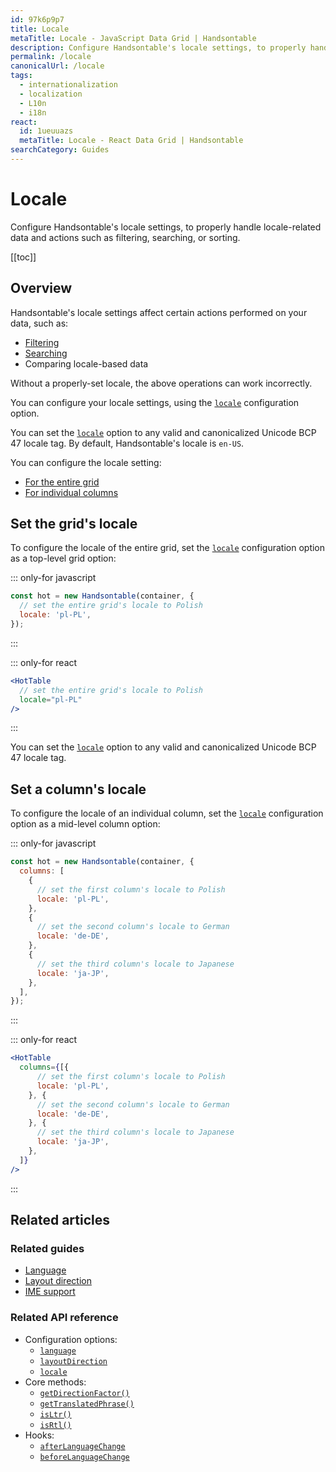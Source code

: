 ```yaml
---
id: 97k6p9p7
title: Locale
metaTitle: Locale - JavaScript Data Grid | Handsontable
description: Configure Handsontable's locale settings, to properly handle locale-related data and actions such as filtering, searching, or sorting.
permalink: /locale
canonicalUrl: /locale
tags:
  - internationalization
  - localization
  - L10n
  - i18n
react:
  id: 1ueuuazs
  metaTitle: Locale - React Data Grid | Handsontable
searchCategory: Guides
---
```


# Locale

Configure Handsontable's locale settings, to properly handle locale-related data and actions such as filtering, searching, or sorting.

[[toc]]

## Overview

Handsontable's locale settings affect certain actions performed on your data, such as:
- [Filtering](@/guides/columns/column-filter.md)
- [Searching](@/guides/navigation/searching-values.md)
- Comparing locale-based data

Without a properly-set locale, the above operations can work incorrectly.

You can configure your locale settings, using the [`locale`](@/api/options.md#locale) configuration option.

You can set the [`locale`](@/api/options.md#locale) option to any valid and canonicalized Unicode BCP 47 locale tag. By default, Handsontable's locale is `en-US`.

You can configure the locale setting:
- [For the entire grid](#set-the-grid-s-locale)
- [For individual columns](#set-a-column-s-locale)

## Set the grid's locale

To configure the locale of the entire grid, set the [`locale`](@/api/options.md#locale) configuration option as a top-level grid option:

::: only-for javascript

```js
const hot = new Handsontable(container, {
  // set the entire grid's locale to Polish
  locale: 'pl-PL',
});
```

:::

::: only-for react

```jsx
<HotTable
  // set the entire grid's locale to Polish
  locale="pl-PL"
/>
```

:::

You can set the [`locale`](@/api/options.md#locale) option to any valid and canonicalized Unicode BCP 47 locale tag.

## Set a column's locale

To configure the locale of an individual column, set the [`locale`](@/api/options.md#locale) configuration option as a mid-level column option:

::: only-for javascript

```js
const hot = new Handsontable(container, {
  columns: [
    {
      // set the first column's locale to Polish
      locale: 'pl-PL',
    },
    {
      // set the second column's locale to German
      locale: 'de-DE',
    },
    {
      // set the third column's locale to Japanese
      locale: 'ja-JP',
    },
  ],
});
```

:::

::: only-for react

```jsx
<HotTable
  columns={[{
      // set the first column's locale to Polish
      locale: 'pl-PL',
    }, {
      // set the second column's locale to German
      locale: 'de-DE',
    }, {
      // set the third column's locale to Japanese
      locale: 'ja-JP',
    },
  ]}
/>
```

:::

## Related articles

### Related guides

- [Language](@/guides/internationalization/language.md)
- [Layout direction](@/guides/internationalization/layout-direction.md)
- [IME support](@/guides/internationalization/ime-support.md)

### Related API reference

- Configuration options:
  - [`language`](@/api/options.md#language)
  - [`layoutDirection`](@/api/options.md#layoutdirection)
  - [`locale`](@/api/options.md#locale)
- Core methods:
  - [`getDirectionFactor()`](@/api/core.md#getdirectionfactor)
  - [`getTranslatedPhrase()`](@/api/core.md#gettranslatedphrase)
  - [`isLtr()`](@/api/core.md#isltr)
  - [`isRtl()`](@/api/core.md#isrtl)
- Hooks:
  - [`afterLanguageChange`](@/api/hooks.md#afterlanguagechange)
  - [`beforeLanguageChange`](@/api/hooks.md#beforelanguagechange)
